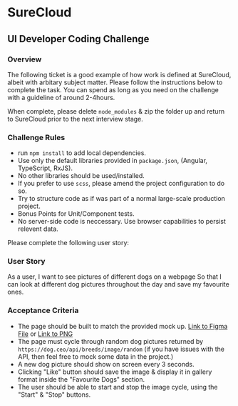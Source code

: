 # SureCloud

## UI Developer Coding Challenge

### Overview

The following ticket is a good example of how work is defined at SureCloud, albeit with arbitary subject matter.
Please follow the instructions below to complete the task. You can spend as long as you need on the challenge with a guideline of around 2-4hours.

When complete, please delete `node_modules` & zip the folder up and return to SureCloud prior to the next interview stage.

### Challenge Rules

- run `npm install` to add local dependencies.
- Use only the default libraries provided in `package.json`, (Angular, TypeScript, RxJS).
- No other libraries should be used/installed.
- If you prefer to use `scss`, please amend the project configuration to do so.
- Try to structure code as if was part of a normal large-scale production project.
- Bonus Points for Unit/Component tests.
- No server-side code is neccessary. Use browser capabilities to persist relevent data.

Please complete the following user story:

### User Story

As a user,
I want to see pictures of different dogs on a webpage
So that I can look at different dog pictures throughout the day and save my favourite ones.

### Acceptance Criteria

- The page should be built to match the provided mock up. [Link to Figma File](<https://www.figma.com/file/kZCajOuOrelS6dsSFEpBb8/Dog-Library-Front-End-Test-(shared)?node-id=0%3A1>) or [Link to PNG](./dog-library-mock-up.png)
- The page must cycle through random dog pictures returned by `https://dog.ceo/api/breeds/image/random` (if you have issues with the API, then feel free to mock some data in the project.)
- A new dog picture should show on screen every 3 seconds.
- Clicking "Like" button should save the image & display it in gallery format inside the "Favourite Dogs" section.
- The user should be able to start and stop the image cycle, using the "Start" & "Stop" buttons.
